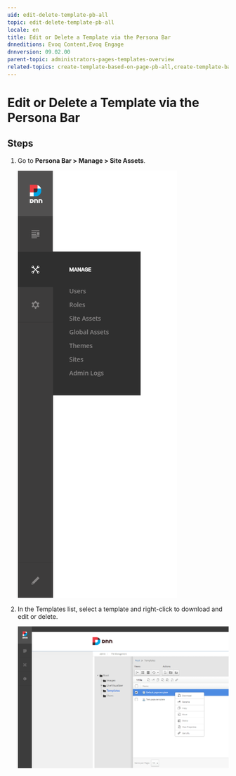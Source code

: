 ```yaml
---
uid: edit-delete-template-pb-all
topic: edit-delete-template-pb-all
locale: en
title: Edit or Delete a Template via the Persona Bar
dnneditions: Evoq Content,Evoq Engage
dnnversion: 09.02.00
parent-topic: administrators-pages-templates-overview
related-topics: create-template-based-on-page-pb-all,create-template-based-on-another-template-pb-all,restore-deleted-templates,purge-deleted-templates
---
```


# Edit or Delete a Template via the Persona Bar

## Steps

1.  Go to **Persona Bar \> Manage \> Site Assets**.
    
    ![Persona Bar > Manage > Templates](/images/scr-pbar-host-Manage-E91-platform.png)
    
2.  In the Templates list, select a template and right-click to download and edit or delete.
    
      
    
    ![Pencil icon / X icon to edit/delete the template](/images/platform-site-assets-templates.jpg)
    
      
    
